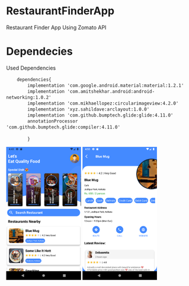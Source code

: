 # RestaurantFinderApp
Restaurant Finder App Using Zomato API


# Dependecies

Used Dependencies
  
  
 
 
        dependencies{
            implementation 'com.google.android.material:material:1.2.1'
            implementation 'com.amitshekhar.android:android-networking:1.0.2'
            implementation 'com.mikhaellopez:circularimageview:4.2.0'
            implementation 'xyz.sahildave:arclayout:1.0.0'
            implementation 'com.github.bumptech.glide:glide:4.11.0'
            annotationProcessor 'com.github.bumptech.glide:compiler:4.11.0' 
            
            }
    

<img src="app_preview.png" width="40%">  <img src="app_preview2.png" width="40%">
